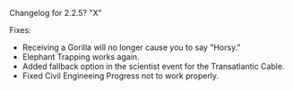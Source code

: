 Changelog for 2.2.5? "X"

Fixes:
- Receiving a Gorilla will no longer cause you to say "Horsy."
- Elephant Trapping works again.
- Added fallback option in the scientist event for the Transatlantic Cable.
- Fixed Civil Engineeing Progress not to work properly.